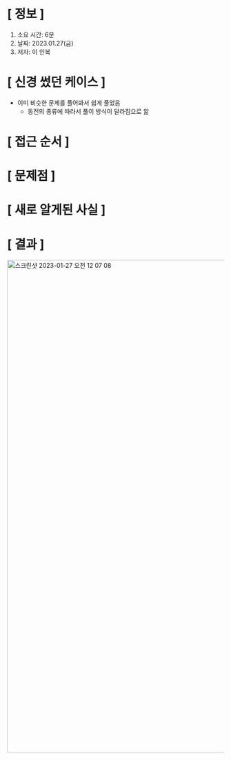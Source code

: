 # **[ 정보 ]**
1. 소요 시간: 6분
2. 날짜: 2023.01.27(금)
3. 저자: 이 인복

# **[ 신경 썼던 케이스 ]**
- 이미 비슷한 문제를 풀어봐서 쉽게 풀었음
    - 동전의 종류에 따라서 풀이 방식이 달라짐으로 앎

# **[ 접근 순서 ]**

# **[ 문제점 ]**

# **[ 새로 알게된 사실 ]**

# **[ 결과 ]**
<img width="1142" alt="스크린샷 2023-01-27 오전 12 07 08" src="https://user-images.githubusercontent.com/59809278/214871419-4f794d53-bf2a-4c1a-a531-a9eca85507b4.png">




         
